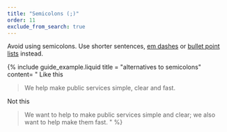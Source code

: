 ```yaml
---
title: "Semicolons (;)"
order: 11
exclude_from_search: true
---
```


Avoid using semicolons. Use shorter sentences, [em dashes](#em-dashes) or [bullet point lists](/content-structure/#bullet-point-lists) instead.

{% include guide_example.liquid
  title = "alternatives to semicolons"
  content= "
Like this

> We help make public services simple, clear and fast.

Not this

> We want to help to make public services simple and clear; we also want to help make them fast.
"
%}

